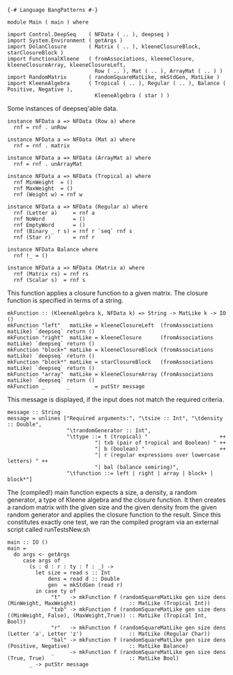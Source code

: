 ``` {.haskell}
{-# Language BangPatterns #-}
```

``` {.haskell}
module Main ( main ) where
```

``` {.haskell}
import Control.DeepSeq    ( NFData ( .. ), deepseq )
import System.Environment ( getArgs )
import DolanClosure       ( Matrix ( .. ), kleeneClosureBlock, starClosureBlock )
import FunctionalKleene   ( fromAssociations, kleeneClosure, kleeneClosureArray, kleeneClosureLeft,
                            Row ( .. ), Mat ( .. ), ArrayMat ( .. ) )
import RandomMatrix       ( randomSquareMatLike, mkStdGen, MatLike )
import KleeneAlgebra      ( Tropical ( .. ), Regular ( .. ), Balance ( Positive, Negative ),
                            KleeneAlgebra ( star ) )
```

Some instances of deepseq'able data.

``` {.haskell}
instance NFData a => NFData (Row a) where
  rnf = rnf . unRow
```

``` {.haskell}
instance NFData a => NFData (Mat a) where
  rnf = rnf . matrix
```

``` {.haskell}
instance NFData a => NFData (ArrayMat a) where
  rnf = rnf . unArrayMat
```

``` {.haskell}
instance NFData a => NFData (Tropical a) where
  rnf MinWeight  = ()
  rnf MaxWeight  = ()
  rnf (Weight w) = rnf w
```

``` {.haskell}
instance NFData a => NFData (Regular a) where
  rnf (Letter a)     = rnf a
  rnf NoWord         = ()
  rnf EmptyWord      = ()
  rnf (Binary _ r s) = rnf r `seq` rnf s
  rnf (Star r)       = rnf r
```

``` {.haskell}
instance NFData Balance where
  rnf !_ = ()
```

``` {.haskell}
instance NFData a => NFData (Matrix a) where
  rnf (Matrix rs) = rnf rs
  rnf (Scalar s)  = rnf s
```

This function applies a closure function to a given matrix. The closure
function is specified in terms of a string.

``` {.haskell}
mkFunction :: (KleeneAlgebra k, NFData k) => String -> MatLike k -> IO ()
mkFunction "left"   matLike = kleeneClosureLeft  (fromAssociations matLike) `deepseq` return ()
mkFunction "right"  matLike = kleeneClosure      (fromAssociations matLike) `deepseq` return ()
mkFunction "block+" matLike = kleeneClosureBlock (fromAssociations matLike) `deepseq` return ()
mkFunction "block*" matLike = starClosureBlock   (fromAssociations matLike) `deepseq` return ()           
mkFunction "array"  matLike = kleeneClosureArray (fromAssociations matLike) `deepseq` return ()
mkFunction _       _        = putStr message
```

This message is displayed, if the input does not match the required
criteria.

``` {.haskell}
message :: String
message = unlines ["Required arguments:", "\tsize :: Int", "\tdensity :: Double",
                   "\trandomGenerator :: Int",
                   "\ttype ::= t (tropical) "                       ++ 
                            "| txb (pair of tropical and Boolean) " ++
                            "| b (boolean) "                        ++
                            "| r (regular expressions over lowercase letters) " ++
                            "| bal (balance semiring)",
                   "\tfunction ::= left | right | array | block+ | block*"]
```

The (compiled!) main function expects a size, a density, a random
generator, a type of Kleene algebra and the closure function. It then
creates a random matrix with the given size and the given density from
the given random generator and applies the closure function to the
result. Since this constitutes exactly one test, we ran the compiled
program via an external script called runTestsNew.sh

``` {.haskell}
main :: IO ()
main =
  do args <- getArgs
     case args of
       (s : d : r : ty : f : _) ->
         let size = read s :: Int
             dens = read d :: Double
             gen  = mkStdGen (read r)
         in case ty of
              "t"   -> mkFunction f (randomSquareMatLike gen size dens (MinWeight, MaxWeight)                 :: MatLike (Tropical Int))
              "txb" -> mkFunction f (randomSquareMatLike gen size dens ((MinWeight, False), (MaxWeight,True)) :: MatLike (Tropical Int, Bool))
              "r"   -> mkFunction f (randomSquareMatLike gen size dens (Letter 'a', Letter 'z')               :: MatLike (Regular Char))
              "bal" -> mkFunction f (randomSquareMatLike gen size dens (Positive, Negative)                   :: MatLike Balance)
              _     -> mkFunction f (randomSquareMatLike gen size dens (True, True)                           :: MatLike Bool)
       _ -> putStr message
```
